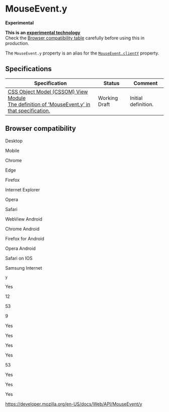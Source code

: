 MouseEvent.y
============

**Experimental**

**This is an [experimental technology](https://developer.mozilla.org/en-US/docs/MDN/Guidelines/Conventions_definitions#experimental)**  
Check the [Browser compatibility table](#browser_compatibility) carefully before using this in production.

The `MouseEvent.y` property is an alias for the [`MouseEvent.clientY`](clienty) property.

Specifications
--------------

<table><thead><tr class="header"><th>Specification</th><th>Status</th><th>Comment</th></tr></thead><tbody><tr class="odd"><td><a href="https://drafts.csswg.org/cssom-view/#dom-mouseevent-y">CSS Object Model (CSSOM) View Module<br />
<span class="small">The definition of 'MouseEvent.y' in that specification.</span></a></td><td><span class="spec-wd">Working Draft</span></td><td>Initial definition.</td></tr></tbody></table>

Browser compatibility
---------------------

Desktop

Mobile

Chrome

Edge

Firefox

Internet Explorer

Opera

Safari

WebView Android

Chrome Android

Firefox for Android

Opera Android

Safari on IOS

Samsung Internet

`y`

Yes

12

53

9

Yes

Yes

Yes

Yes

53

Yes

Yes

Yes

<a href="https://developer.mozilla.org/en-US/docs/Web/API/MouseEvent/y" class="_attribution-link">https://developer.mozilla.org/en-US/docs/Web/API/MouseEvent/y</a>

